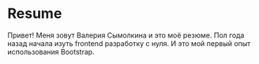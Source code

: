 # Resume
Привет!
Меня зовут Валерия Сымолкина и это моё резюме.
Пол года назад начала изуть frontend разработку с нуля.
И это мой первый опыт использования Bootstrap.